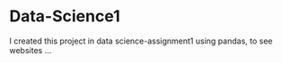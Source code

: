 # Data-Science1
I created this project in data science-assignment1 using pandas, to see websites ...
